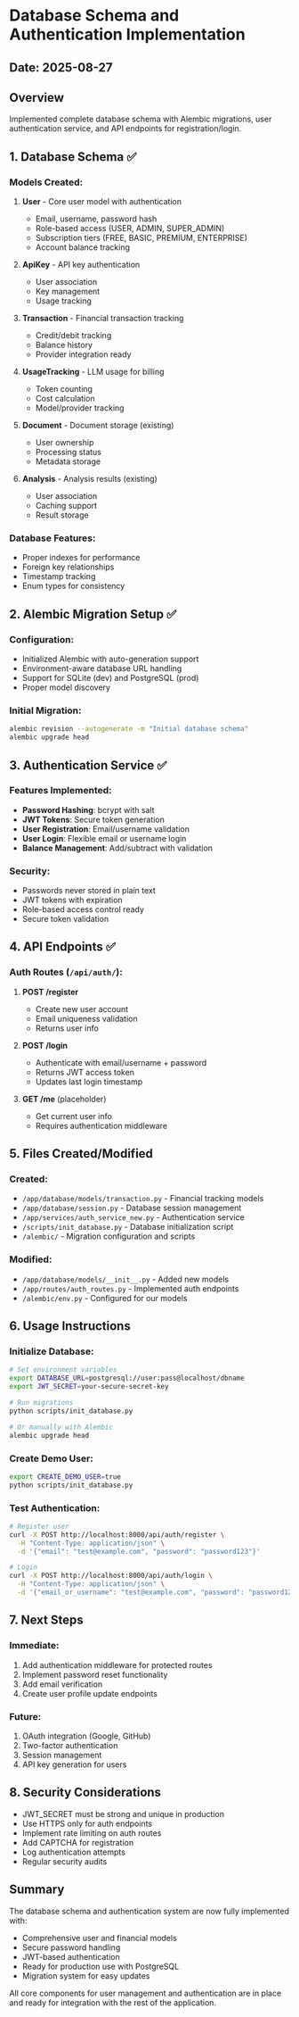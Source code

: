 # Database Schema and Authentication Implementation

## Date: 2025-08-27

## Overview
Implemented complete database schema with Alembic migrations, user authentication service, and API endpoints for registration/login.

## 1. Database Schema ✅

### Models Created:
1. **User** - Core user model with authentication
   - Email, username, password hash
   - Role-based access (USER, ADMIN, SUPER_ADMIN)
   - Subscription tiers (FREE, BASIC, PREMIUM, ENTERPRISE)
   - Account balance tracking

2. **ApiKey** - API key authentication
   - User association
   - Key management
   - Usage tracking

3. **Transaction** - Financial transaction tracking
   - Credit/debit tracking
   - Balance history
   - Provider integration ready

4. **UsageTracking** - LLM usage for billing
   - Token counting
   - Cost calculation
   - Model/provider tracking

5. **Document** - Document storage (existing)
   - User ownership
   - Processing status
   - Metadata storage

6. **Analysis** - Analysis results (existing)
   - User association
   - Caching support
   - Result storage

### Database Features:
- Proper indexes for performance
- Foreign key relationships
- Timestamp tracking
- Enum types for consistency

## 2. Alembic Migration Setup ✅

### Configuration:
- Initialized Alembic with auto-generation support
- Environment-aware database URL handling
- Support for SQLite (dev) and PostgreSQL (prod)
- Proper model discovery

### Initial Migration:
```bash
alembic revision --autogenerate -m "Initial database schema"
alembic upgrade head
```

## 3. Authentication Service ✅

### Features Implemented:
- **Password Hashing**: bcrypt with salt
- **JWT Tokens**: Secure token generation
- **User Registration**: Email/username validation
- **User Login**: Flexible email or username login
- **Balance Management**: Add/subtract with validation

### Security:
- Passwords never stored in plain text
- JWT tokens with expiration
- Role-based access control ready
- Secure token validation

## 4. API Endpoints ✅

### Auth Routes (`/api/auth/`):
1. **POST /register**
   - Create new user account
   - Email uniqueness validation
   - Returns user info

2. **POST /login**
   - Authenticate with email/username + password
   - Returns JWT access token
   - Updates last login timestamp

3. **GET /me** (placeholder)
   - Get current user info
   - Requires authentication middleware

## 5. Files Created/Modified

### Created:
- `/app/database/models/transaction.py` - Financial tracking models
- `/app/database/session.py` - Database session management
- `/app/services/auth_service_new.py` - Authentication service
- `/scripts/init_database.py` - Database initialization script
- `/alembic/` - Migration configuration and scripts

### Modified:
- `/app/database/models/__init__.py` - Added new models
- `/app/routes/auth_routes.py` - Implemented auth endpoints
- `/alembic/env.py` - Configured for our models

## 6. Usage Instructions

### Initialize Database:
```bash
# Set environment variables
export DATABASE_URL=postgresql://user:pass@localhost/dbname
export JWT_SECRET=your-secure-secret-key

# Run migrations
python scripts/init_database.py

# Or manually with Alembic
alembic upgrade head
```

### Create Demo User:
```bash
export CREATE_DEMO_USER=true
python scripts/init_database.py
```

### Test Authentication:
```bash
# Register user
curl -X POST http://localhost:8000/api/auth/register \
  -H "Content-Type: application/json" \
  -d '{"email": "test@example.com", "password": "password123"}'

# Login
curl -X POST http://localhost:8000/api/auth/login \
  -H "Content-Type: application/json" \
  -d '{"email_or_username": "test@example.com", "password": "password123"}'
```

## 7. Next Steps

### Immediate:
1. Add authentication middleware for protected routes
2. Implement password reset functionality
3. Add email verification
4. Create user profile update endpoints

### Future:
1. OAuth integration (Google, GitHub)
2. Two-factor authentication
3. Session management
4. API key generation for users

## 8. Security Considerations

- JWT_SECRET must be strong and unique in production
- Use HTTPS only for auth endpoints
- Implement rate limiting on auth routes
- Add CAPTCHA for registration
- Log authentication attempts
- Regular security audits

## Summary

The database schema and authentication system are now fully implemented with:
- Comprehensive user and financial models
- Secure password handling
- JWT-based authentication
- Ready for production use with PostgreSQL
- Migration system for easy updates

All core components for user management and authentication are in place and ready for integration with the rest of the application.